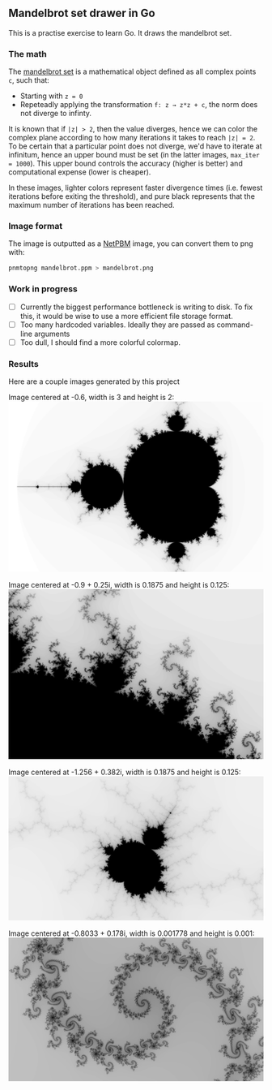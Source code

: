 ## Mandelbrot set drawer in Go
This is a practise exercise to learn Go. It draws the mandelbrot set.

### The math
The [mandelbrot set](https://en.wikipedia.org/wiki/Mandelbrot_set) is a mathematical object defined as all complex points `c`, such that:
- Starting with `z = 0`
- Repeteadly applying the transformation `f: z → z*z + c`, the norm does not diverge to infinty.

It is known that if `|z| > 2`, then the value diverges, hence we can color the complex plane according to how many iterations it takes to reach `|z| = 2`. To be certain that a particular point does not diverge, we'd have to iterate at infinitum, hence an upper bound must be set (in the latter images, `max_iter = 1000`). This upper bound controls the accuracy (higher is better) and computational expense (lower is cheaper).

In these images, lighter colors represent faster divergence times (i.e. fewest iterations before exiting the threshold), and pure black represents that the maximum number of iterations has been reached.

### Image format
The image is outputted as a [NetPBM](https://en.wikipedia.org/wiki/Netpbm) image, you can convert them to png with:
```bash
pnmtopng mandelbrot.ppm > mandelbrot.png
```

### Work in progress
- [ ] Currently the biggest performance bottleneck is writing to disk. To fix this, it would be wise to use a more efficient file storage format.
- [ ] Too many hardcoded variables. Ideally they are passed as command-line arguments
- [ ] Too dull, I should find a more colorful colormap.

### Results
Here are a couple images generated by this project

Image centered at -0.6, width is 3 and height is 2:
![image](examples/full.png)

Image centered at -0.9 + 0.25i, width is 0.1875 and height is 0.125:
![image](examples/-09+025i.png)

Image centered at -1.256 + 0.382i, width is 0.1875 and height is 0.125:
![image](examples/-1256+0382i.png)

Image centered at -0.8033 + 0.178i, width is 0.001778 and height is 0.001:
![image](examples/-08033+0178i.png)
